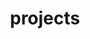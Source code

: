 ---
layout: page
title: projects
permalink: /projects/
description: Photo of me and my girlfriend.
img: /assets/img/album/test4.jpg
---